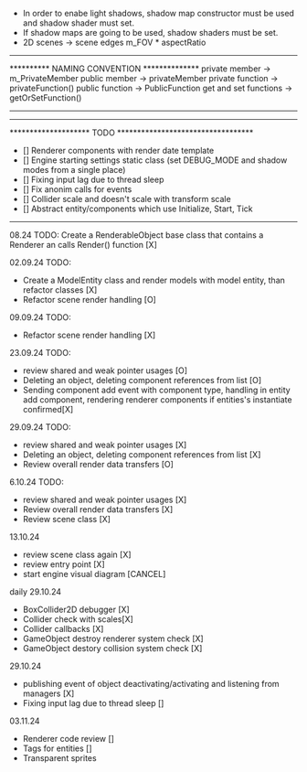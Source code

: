 - In order to enabe light shadows, shadow map constructor must be used and shadow shader must set.
- If shadow maps are going to be used, shadow shaders must be set.
- 2D scenes -> scene edges m_FOV * aspectRatio 
*******************************************
********** NAMING CONVENTION **************
private member -> m_PrivateMember
public member -> privateMember
private function -> privateFunction()
public function -> PublicFunction
get and set functions -> getOrSetFunction()
*******************************************

************************************************************
******************** TODO **********************************
- [] Renderer components with render date template
- [] Engine starting settings static class (set DEBUG_MODE and shadow modes from a single place)
- [] Fixing input lag due to thread sleep
- [] Fix anonim calls for events
- [] Collider scale and doesn't scale with transform scale
- [] Abstract entity/components which use Initialize, Start, Tick
************************************************************

08.24
TODO: Create a RenderableObject base class that contains a Renderer an calls Render() function [X]

02.09.24
TODO: 
- Create a ModelEntity class and render models with model entity, than refactor classes [X]
- Refactor scene render handling  [O]

09.09.24
TODO:
- Refactor scene render handling  [X]
 
23.09.24
TODO:
- review shared and weak pointer usages [O]
- Deleting an object, deleting component references from list [O]
- Sending component add event with component type, handling in entity add component, rendering renderer components if entities's instantiate confirmed[X]

29.09.24
TODO:
- review shared and weak pointer usages [X]
- Deleting an object, deleting component references from list [X]
- Review overall render data transfers [O]

6.10.24
TODO:
- review shared and weak pointer usages [X]
- Review overall render data transfers [X]
- Review scene class [X]

13.10.24
- review scene class again [X]
- review entry point [X]
- start engine visual diagram [CANCEL]

daily 29.10.24 
- BoxCollider2D debugger [X]
- Collider check with scales[X]
- Collider callbacks [X]
- GameObject destroy renderer system check [X]
- GameObject destory collision system check [X]

29.10.24
- publishing event of object deactivating/activating and listening from managers [X]
- Fixing input lag due to thread sleep []

03.11.24
- Renderer code review []
- Tags for entities []
- Transparent sprites